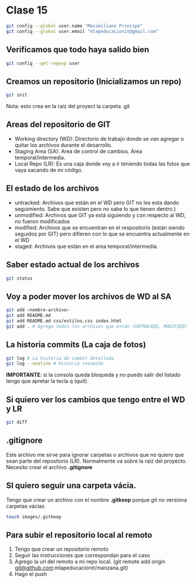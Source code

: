 # Clase 15

```sh
git config --global user.name "Maximiliano Principe"
git config --global user.email "mlapeducacionit@gmail.com"
```

## Verificamos que todo haya salido bien

```sh
git config --get-regexp user
```

## Creamos un repositorio (Inicializamos un repo)

```sh
git init
```
Nota: esto crea en la raíz del proyect la carpeta .git

## Areas del repositorio de GIT

* Working directory (WD): Directorio de trabajo donde se van agregar o quitar los archivos durante el desarrollo.
* Staging Area (SA): Area de control de cambios. Área temporal/intermedia.
* Local Repo (LR): Es una caja donde voy a ir teniendo todas las fotos que vaya sacando de mi código.

## El estado de los archivos

* untracked: Archivos que están en el WD pero GIT no les esta dando seguimiento. Sabe que existen pero no sabe lo que tienen dentro.)
* unmodified: Archivos que GIT ya está siguiendo y con respecto al WD, no fueron modificados
* modified: Archivos que se encuentran en el respositorio (están siendo seguidos por GIT) pero difieren con lo que se encuentra actualmente en el WD
* staged: Archivos que están en el area temporal/intermedia.

## Saber estado actual de los archivos

```sh
git status
```

## Voy a poder mover los archivos de WD al SA

```sh
git add <nombre-archivo>
git add README.md
git add README.md css/estilos.css index.html
git add . # Agrego todos los archivos que están (UNTRACKED, MODIFIED)
```

## La historia commits (La caja de fotos)


```sh
git log # La historia de commit detallada
git log --oneline # Historia resumida
```

**IMPORTANTE**: si la consola queda bloqueda y no puedo salir del listado tengo que apretar la tecla q (quit).

## Si quiero ver los cambios que tengo entre el WD y LR

```sh
git diff
```

## .gitignore
Este archivo me sirve para ignorar carpetas o archivos que no quiero que sean parte del repositorio (LR). Normalmente va sobre la raiz del proyecto.
Necesito crear el archivo **.gitignore** 

## SI quiero seguir una carpeta vácia.
Tengo que crear un archivo con el nombre **.gitkeep** porque git no versiona carpetas vácias

```sh
touch images/.gitkeep
```

## Para subir el repositorio local al remoto

1. Tengo que crear un repositorio remoto
2. Seguir las instrucciones que correspondan para el caso
3. Agrego la url del remoto a mi repo local. (git remote add origin git@github.com:mlapeducacionit/manzana.git)
4. Hago el push

